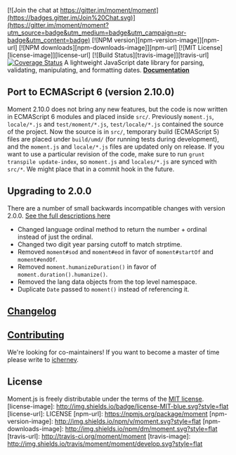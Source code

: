[![Join the chat at https://gitter.im/moment/moment](https://badges.gitter.im/Join%20Chat.svg)](https://gitter.im/moment/moment?utm_source=badge&utm_medium=badge&utm_campaign=pr-badge&utm_content=badge)
[![NPM version][npm-version-image]][npm-url] [![NPM downloads][npm-downloads-image]][npm-url] [![MIT License][license-image]][license-url] [![Build Status][travis-image]][travis-url]
[![Coverage Status](https://coveralls.io/repos/moment/moment/badge.svg?branch=develop)](https://coveralls.io/r/moment/moment?branch=develop)
A lightweight JavaScript date library for parsing, validating, manipulating, and formatting dates.
**[Documentation](http://momentjs.com/docs/)**
## Port to ECMAScript 6 (version 2.10.0)
Moment 2.10.0 does not bring any new features, but the code is now written in
ECMAScript 6 modules and placed inside `src/`. Previously `moment.js`, `locale/*.js` and
`test/moment/*.js`, `test/locale/*.js` contained the source of the project. Now
the source is in `src/`, temporary build (ECMAScript 5) files are placed under
`build/umd/` (for running tests during development), and the `moment.js` and
`locale/*.js` files are updated only on release.
If you want to use a particular revision of the code, make sure to run
`grunt transpile update-index`, so `moment.js` and `locales/*.js` are synced
with `src/*`. We might place that in a commit hook in the future.
## Upgrading to 2.0.0
There are a number of small backwards incompatible changes with version 2.0.0. [See the full descriptions here](https://gist.github.com/timrwood/e72f2eef320ed9e37c51#backwards-incompatible-changes)
 * Changed language ordinal method to return the number + ordinal instead of just the ordinal.
 * Changed two digit year parsing cutoff to match strptime.
 * Removed `moment#sod` and `moment#eod` in favor of `moment#startOf` and `moment#endOf`.
 * Removed `moment.humanizeDuration()` in favor of `moment.duration().humanize()`.
 * Removed the lang data objects from the top level namespace.
 * Duplicate `Date` passed to `moment()` instead of referencing it.
## [Changelog](https://github.com/moment/moment/blob/develop/CHANGELOG.md)
## [Contributing](https://github.com/moment/moment/blob/develop/CONTRIBUTING.md)
We're looking for co-maintainers! If you want to become a master of time please
write to [ichernev](https://github.com/ichernev).
## License
Moment.js is freely distributable under the terms of the [MIT license](https://github.com/moment/moment/blob/develop/LICENSE).
[license-image]: http://img.shields.io/badge/license-MIT-blue.svg?style=flat
[license-url]: LICENSE
[npm-url]: https://npmjs.org/package/moment
[npm-version-image]: http://img.shields.io/npm/v/moment.svg?style=flat
[npm-downloads-image]: http://img.shields.io/npm/dm/moment.svg?style=flat
[travis-url]: http://travis-ci.org/moment/moment
[travis-image]: http://img.shields.io/travis/moment/moment/develop.svg?style=flat
